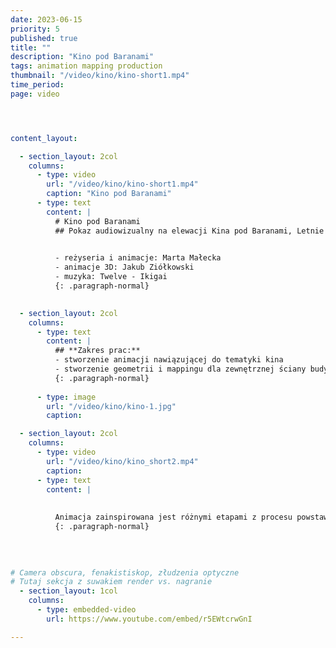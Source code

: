 ```yaml
---
date: 2023-06-15
priority: 5
published: true
title: ""
description: "Kino pod Baranami"
tags: animation mapping production
thumbnail: "/video/kino/kino-short1.mp4"
time_period:
page: video




content_layout:

  - section_layout: 2col
    columns:
      - type: video
        url: "/video/kino/kino-short1.mp4"
        caption: "Kino pod Baranami"
      - type: text
        content: |
          # Kino pod Baranami
          ## Pokaz audiowizualny na elewacji Kina pod Baranami, Letnie Tanie Kinobranie 2021. <br><br>
          

          - reżyseria i animacje: Marta Małecka
          - animacje 3D: Jakub Ziółkowski
          - muzyka: Twelve - Ikigai
          {: .paragraph-normal}
          

  - section_layout: 2col
    columns:
      - type: text
        content: |
          ## **Zakres prac:**
          - stworzenie animacji nawiązującej do tematyki kina
          - stworzenie geometrii i mappingu dla zewnętrznej ściany budynku
          {: .paragraph-normal}
         
      - type: image
        url: "/video/kino/kino-1.jpg"
        caption: 

  - section_layout: 2col
    columns:
      - type: video
        url: "/video/kino/kino_short2.mp4"
        caption: 
      - type: text
        content: |
          
          
          Animacja zainspirowana jest różnymi etapami z procesu powstawania kamer filmowych, co zostało połączone z iluzjami optycznymi wykorzystującymi geometrię budynku.
          {: .paragraph-normal}
          
          

          
# Camera obscura, fenakistiskop, złudzenia optyczne
# Tutaj sekcja z suwakiem render vs. nagranie 
  - section_layout: 1col
    columns:
      - type: embedded-video
        url: https://www.youtube.com/embed/r5EWtcrwGnI

---
```



